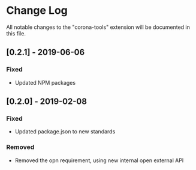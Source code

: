 # Change Log

All notable changes to the "corona-tools" extension will be documented in this file.

## [0.2.1] - 2019-06-06

### Fixed

- Updated NPM packages

## [0.2.0] - 2019-02-08

### Fixed

- Updated package.json to new standards

### Removed

- Removed the opn requirement, using new internal open external API